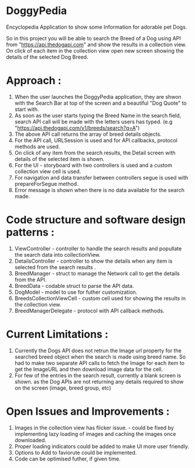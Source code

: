 # DoggyPedia

Encyclopedia Application to show some Information for adorable pet Dogs.

So in this project you will be able to search the Breed of a Dog using API from "https://api.thedogapi.com" and show the results in a collection view.
On click of each item in the collection view open new screen showing the details of the selected Dog Breed.

# Approach  : 
1. When the user launches the DoggyPedia application, they are shwon with the Search Bar at top of the screen and a beautiful "Dog Quote" to start with.
2. As soon as the user starts typing the Breed Name in the search field, search API call will be made with the letters users has typed. (e.g "https://api.thedogapi.com/v1/breeds/search?q=A")
3. The above API call returns the array of breed details objects.
4. For the API call, URLSession is used and for API callbacks, protocol methods are used. 
5. On click of any item from the search results, the Detail screen with details of the selected item is shown.
6. For the UI - storyboard with two controllers is used and a custom collection view cell is used.
7. For navigation and data transfer between controllers segue is used with prepareForSegue method.
8. Error message is shown when there is no data available for the search made.

# Code structure and software design patterns : 
1. ViewController  - controller to handle the search results and popullate the search data into collectionView.
2. DetailsController - controller to show the details when any item is selected from the search results .
3. BreedManager -  struct  to manage the Network call to get the details from the API.
4. BreedData - codable struct to parse the API data.
5. DogModel - model to use for futher customization.
6. BreedsCollectionViewCell - custom cell used for showing the results in the collection view.
7. BreedManagerDelegate - protocol with API callback methods.

# Current Limitations : 
1. Currently the Dogs API does not retrun the Image url property for the searched breed object when the search is made using breed name. So had to make two separate API calls to fetch the Image for each item to get the ImageURL and then download image data for the cell.
2. For few of the entries in the search result, currently a blank screen is shown. as the Dog APIs are not returning any details required to show on the screen (image, breed group, etc) 

# Open Issues and Improvements : 
1. Images in the collection view has flicker issue. - could be fixed by implementing lazy loading of images and caching the images once downloaded.
2. Proper loading indicators could be added to make UI more user friendly.
3. Options to Add to faviorute could be implemented.
4. Code can be optimised futher, if given time.
